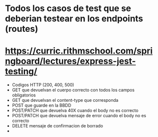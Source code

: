 # Todos los casos de test que se deberian testear en los endpoints (routes)
# https://curric.rithmschool.com/springboard/lectures/express-jest-testing/
- Codigos HTTP (200, 400, 500)
- GET que devuelvan el cuerpo correcto con todos los campos obligatorios
- GET que devuelvan el content-type que corresponda
- POST que guarde en la BBDD
- POST/PATCH que devuelva 40X cuando el body no es correcto
- POST/PATCH que devuelva mensaje de error cuando el body no es correcto
- DELETE mensaje de confirmacion de borrado
-